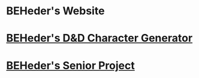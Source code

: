 # BEHeder's Website
# [BEHeder's D&D Character Generator](https://github.com/BEHeder/BEHeder.github.io/tree/main/BEHeder_char_gen)
# [BEHeder's Senior Project](https://github.com/BEHeder/BEHeder.github.io/tree/main/Senior%20Project)
